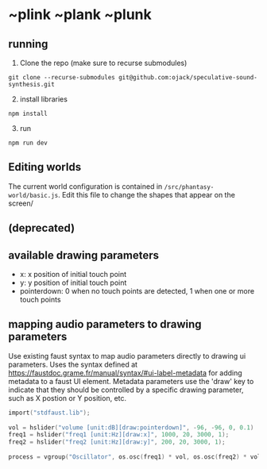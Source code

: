 # ~plink ~plank ~plunk

## running
1. Clone the repo (make sure to recurse submodules)
```shell
git clone --recurse-submodules git@github.com:ojack/speculative-sound-synthesis.git
```

2. install libraries
```shell
npm install
```

3. run 
```shell
npm run dev
```

## Editing worlds 
The current world configuration is contained in `/src/phantasy-world/basic.js`. Edit this file to change the shapes that appear on the screen/

## (deprecated)

## available drawing parameters
- x: x position of initial touch point
- y: y position of initial touch point
- pointerdown: 0 when no touch points are detected, 1 when one or more touch points

## mapping audio parameters to drawing parameters
Use existing faust syntax to map audio parameters directly to drawing ui parameters. Uses the syntax defined at https://faustdoc.grame.fr/manual/syntax/#ui-label-metadata for adding metadata to a faust UI element. Metadata parameters use the 'draw' key to indicate that they should be controlled by a specific drawing parameter, such as X postion or Y position, etc. 

```C
import("stdfaust.lib");
  
vol = hslider("volume [unit:dB][draw:pointerdown]", -96, -96, 0, 0.1) : ba.db2linear : si.smoo;
freq1 = hslider("freq1 [unit:Hz][draw:x]", 1000, 20, 3000, 1);
freq2 = hslider("freq2 [unit:Hz][draw:y]", 200, 20, 3000, 1);
  
process = vgroup("Oscillator", os.osc(freq1) * vol, os.osc(freq2) * vol);
```

